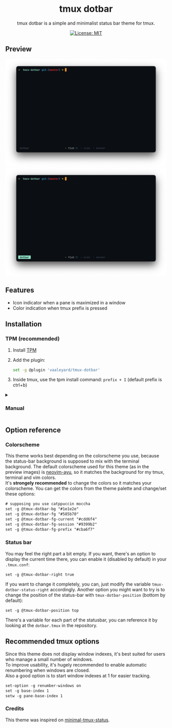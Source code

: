 <div align="center">

<h1> tmux dotbar </h1>

tmux dotbar is a simple and minimalist status bar theme for tmux. <br>

[![License: MIT](https://img.shields.io/badge/License-MIT-blue.svg)](./LICENSE)

</div> 

## Preview
<div align="center">
  <img src="./imgs/preview.png" width="800" />
  <img src="./imgs/prefix-preview.png" width="800" />
</div>


## Features
* Icon indicator when a pane is maximized in a window
* Color indication when tmux prefix is pressed

## Installation
### TPM (recommended)
1.  Install [TPM](https://github.com/tmux-plugins/tpm)
2.  Add the plugin:

    ```bash
    set -g @plugin 'vaaleyard/tmux-dotbar'
    ```
3. Inside tmux, use the tpm install command: `prefix + I` (default prefix is ctrl+b)

<details>
    <summary font-size=18px>
        <h3>Manual</h3>
    </summary>

1. Clone this repository to your desired location (e.g. `~/.config/tmux/plugins/tmux-dotbar`).

   ```bash
   mkdir -p ~/.config/tmux/plugins/
   git clone https://github.com/vaaleyard/tmux-dotbar.git
   ```
2. Add the following line to your `tmux.conf` file:
   `run ~/.config/tmux/plugins/tmux-dotbar/dotbar.tmux`.
3. Reload Tmux by either restarting or reloading with `tmux source ~/.tmux.conf`.

</details>

## Option reference
### Colorscheme
This theme works best depending on the colorscheme you use, because the status-bar background is supposed to mix with the terminal background.
The default colorscheme used for this theme (as in the preview images) is [neovim-ayu](https://github.com/Shatur/neovim-ayu), so it matches the background for my tmux, terminal and vim colors.  
It's **strongely recommended** to change the colors so it matches your colorscheme. You can get the colors from the theme palette and change/set these options:
```
# supposing you use catppuccin moccha
set -g @tmux-dotbar-bg "#1e1e2e"
set -g @tmux-dotbar-fg "#585b70"
set -g @tmux-dotbar-fg-current "#cdd6f4"
set -g @tmux-dotbar-fg-session "#9399b2"
set -g @tmux-dotbar-fg-prefix "#cba6f7"
```

### Status bar
You may feel the right part a bit empty. If you want, there's an option to display the current time there, you can enable it (disabled by default) in your `.tmux.conf`:
```
set -g @tmux-dotbar-right true
```
If you want to change it completely, you can, just modify the variable `tmux-dotbar-status-right` accordingly.
Another option you might want to try is to change the position of the status-bar with `tmux-dotbar-position` (bottom by default):
```
set -g @tmux-dotbar-position top
```

There's a variable for each part of the statusbar, you can reference it by looking at the `dotbar.tmux` in the repository.

## Recommended tmux options
Since this theme does not display window indexes, it's best suited for users who manage a small number of windows.  
To improve usability, it's hugely recommended to enable automatic renumbering when windows are closed.  
Also a good option is to start window indexes at 1 for easier tracking.

```
set-option -g renumber-windows on
set -g base-index 1
setw -g pane-base-index 1
```

### Credits
This theme was inspired on [minimal-tmux-status](https://github.com/niksingh710/minimal-tmux-status/tree/main).
